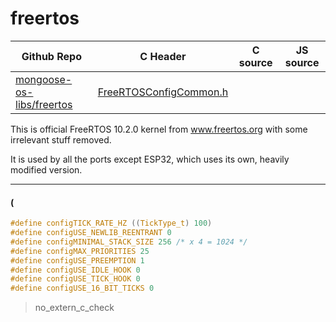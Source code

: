 # freertos
| Github Repo | C Header | C source  | JS source |
| ----------- | -------- | --------  | ----------------- |
| [mongoose-os-libs/freertos](https://github.com/mongoose-os-libs/freertos) | [FreeRTOSConfigCommon.h](https://github.com/mongoose-os-libs/freertos/tree/master/include/FreeRTOSConfigCommon.h) | &nbsp;  | &nbsp;         |



This is official FreeRTOS 10.2.0 kernel from www.freertos.org with some irrelevant stuff removed.

It is used by all the ports except ESP32, which uses its own, heavily modified version.


 ----- 
#### (

```c
#define configTICK_RATE_HZ ((TickType_t) 100)
#define configUSE_NEWLIB_REENTRANT 0
#define configMINIMAL_STACK_SIZE 256 /* x 4 = 1024 */
#define configMAX_PRIORITIES 25
#define configUSE_PREEMPTION 1
#define configUSE_IDLE_HOOK 0
#define configUSE_TICK_HOOK 0
#define configUSE_16_BIT_TICKS 0
```
> no_extern_c_check
